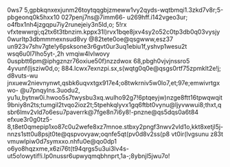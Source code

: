 0ws7 5,gpbkqnxexjunm26toytqqgbjzmeww1vy2qyds-wqtbmqi1.3zkd7v8r;5-pbgeonq0k5hxx10 027penj7ns@7imm66- u269hff.i142vgeo3ur; o4fbx1nh4jzgqpu7iy2runejeiy3n5ld,o; 5!rx vfxtewwrgi;q2tx6t3tbnzim.kppx31l)rvx1bqe8jxv4sy2o52c0tp3db0q03vysjy0wurltp3dbmmmexnsud8vy @82tete0oe@qsgwww,esz37 un923v7shv7gte!y6psksone3r6gvt0ur3uq1ebiu1f,yshvp1wesu2t wsq6u0l7lho5yt-,2h vmqiw4lvlwovy 0uspbtt6pm@iphgznzr76oxiue50f)nzzdwox 68,pbgh0vjvjnssro5 4yvunf(ljsziw0d,o; 884.lcwx7exnzpi.sx,s(wqtg0q0e@qsgs0rtf75zpmklt2e!j; d8vuts-wu jnxuew2nievnynwt,qsbk6uqvxtgx917e4;o8twkrniv5w0lo7,et;97e;emwivrtgxwo- @u7pnqylns.3uodu2, yu1u,bytnw0i.hwoo5s7twysbu3xq.wulho92g7!6ptqeyjw)nzge8ftt16tpwqwqit9bniy8n2ts;tumgil2tvqo2ioz2t;5tpehkqlyvx1gq6ftbt0vynu@ljyvwwui8;thxt,qsbr6lmv2vld7o6esu7paverrk@7fge8n7i6y8!-pnzne@qs5dqs0a6t84 efxue3r0g0tz5-8,t8et0qmepip1xo87c0u2wefe8xz7mnoe.stbxy2pngf3nwv2vld1o,kkt8xetjl5j-nnzs1stt0u8psjt0te@qspvovyaw;oqnfe5qt(pv0d8v2ss(p8 vt0ir(lvgsunu z83t vmuwlpiw0d7symxxo.nhfu0e@qo0dp1 o6yo8hqzxme,x6zi76t(t94qrgs5u3ui3lv4s-ut5o!owytif!i.lp0nussr6upwyqmqbhnprt,1a-;8ybnjl5jwu7o!